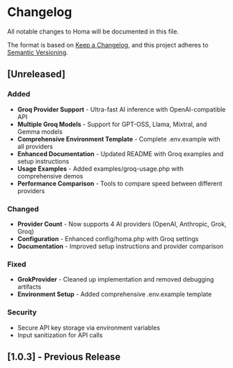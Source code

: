 # Changelog

All notable changes to Homa will be documented in this file.

The format is based on [Keep a Changelog](https://keepachangelog.com/en/1.0.0/),
and this project adheres to [Semantic Versioning](https://semver.org/spec/v2.0.0.html).

## [Unreleased]

### Added
- **Groq Provider Support** - Ultra-fast AI inference with OpenAI-compatible API
- **Multiple Groq Models** - Support for GPT-OSS, Llama, Mixtral, and Gemma models
- **Comprehensive Environment Template** - Complete .env.example with all providers
- **Enhanced Documentation** - Updated README with Groq examples and setup instructions
- **Usage Examples** - Added examples/groq-usage.php with comprehensive demos
- **Performance Comparison** - Tools to compare speed between different providers

### Changed
- **Provider Count** - Now supports 4 AI providers (OpenAI, Anthropic, Grok, Groq)
- **Configuration** - Enhanced config/homa.php with Groq settings
- **Documentation** - Improved setup instructions and provider comparison

### Fixed
- **GrokProvider** - Cleaned up implementation and removed debugging artifacts
- **Environment Setup** - Added comprehensive .env.example template

### Security
- Secure API key storage via environment variables
- Input sanitization for API calls

## [1.0.3] - Previous Release

